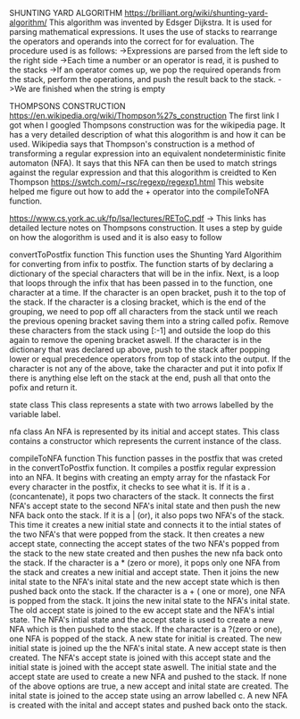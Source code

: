 SHUNTING  YARD ALGORITHM
https://brilliant.org/wiki/shunting-yard-algorithm/
This algorithm was invented by Edsger Dijkstra. It is used for parsing mathematical expressions.
It uses the use of stacks to rearrange the operators and operands into the correct for for evaluation.
The procedure used is as follows:
    ->Expressions are parsed from the left side to the right side
    ->Each time a number or an operator is read, it is pushed to the stacks
    ->If an operator comes up, we pop the required operands from the stack, perform the operations, 
    and push the result back to the stack.
    ->We are finished when the string is empty 

THOMPSONS CONSTRUCTION
https://en.wikipedia.org/wiki/Thompson%27s_construction
The first link I got when I googled Thompsons construction was for the wikipedia page.
It has a very detailed description of what this alogorithm is and how it can be used. Wikipedia says that
Thompson's construction is a method of transforming a regular expression into an equivalent 
nondeterministic finite automaton (NFA). It says that this NFA can then be used to match strings against
the regular expression and that this alogorithm is creidted to Ken Thompson
https://swtch.com/~rsc/regexp/regexp1.html
This website helped me figure out how to add the + operator into the compileToNFA function.

https://www.cs.york.ac.uk/fp/lsa/lectures/REToC.pdf
    -> This links has detailed lecture notes on Thompsons construction. It uses a step by guide on
    how the alogorithm is used and it is also easy to follow

convertToPostfix function
This function uses the Shunting Yard Algorithim for converting from infix to postfix.
The function starts of by declaring a dictionary of the special characters that will be in the infix.
Next, is a loop that loops through the infix that has been passed in to the function, one character at a time.
If the character is an open bracket, push it to the top of the stack. 
If the character is a closing bracket, which is the end of the grouping, we need to pop off all characters from the stack until we reach the previous opening bracket saving them into a string called pofix.
Remove these characters from the stack using [:-1] and outside the loop do this again to remove the opening bracket aswell.
If the character is in the dictionary that was declared up above, push to the stack after popping lower or equal precedence operators from top of stack into the output.
If the character is not any of the above, take the character and put it into pofix
If there is anything else left on the stack at the end, push all that onto the pofix and return it.

state class
This class represents a state with two arrows labelled by the variable label.

nfa class
An NFA is represented by its initial and accept states. This class contains a constructor which represents the current instance of the class. 

compileToNFA function
This function passes in the postfix that was creted in the convertToPostfix function. It compiles a postfix regular expression into an NFA. It begins with creating an empty array for the nfastack
For every character in the postfix, it checks to see what it is. 
If it is a . (concantenate), it pops two characters of the stack. It connects the first NFA's accept state to the second NFA's inital state and then push the new NFA back onto the stack.
If it is a | (or), it also pops two NFA's of the stack. This time it creates a new initial state and connects it to the intial states of the two NFA's that were popped from the stack. It then creates a new accept state, connecting the accept states of the two NFA's popped from the stack to the new state created and then pushes the new nfa back onto the stack.
If the character is a * (zero or more), it pops only one NFA from the stack and creates a new initial and accept state. Then it joins the new inital state to the NFA's inital state  and the new accept state which is then pushed back onto the stack.
If the character is a + ( one or more), one NFA is popped from the stack. It joins the new inital state to the NFA's inital state. The old accept state is joined to the ew accept state and the NFA's intial state. The NFA's intial state and the accept state is used to create a new NFA which is then pushed to the stack.
If the character is a ?(zero or one), one NFA is popped of the stack. A new state for initial is created. The new initial state is joined up the the NFA's inital state. A new accept state is then created. The NFA's accept state is joined with this accept state and the initial state is joined with the accept state aswell. The initial state and the accept state are used to create a new NFA and pushed to the stack.
If none of the above options are true, a new accept and inital state are created. The inital state is joined to the accep state using an arrow labelled c. A new NFA is created with the inital and accept states and pushed back onto the stack.
